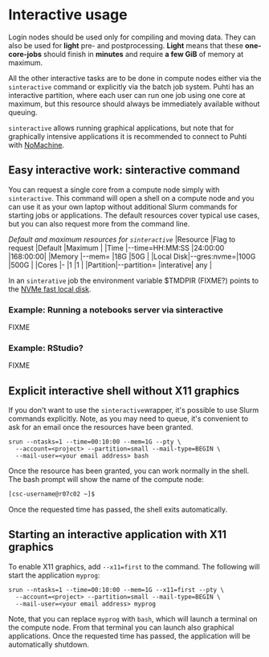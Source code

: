 # Interactive usage

Login nodes should be used only for compiling and moving data.
They can also be used for **light** pre- and postprocessing. **Light** means that these
**one-core-jobs** should finish in **minutes** and require **a few GiB** of memory at maximum.

All the other interactive tasks are to be done in compute nodes either via the `sinteractive`
command or explicitly via the batch job system. Puhti has an interactive partition, where each
user can run one job using one core at maximum, but this resource should always be immediately
available without queuing.

`sinteractive` allows running graphical applications, but note that for graphically intensive
applications it is recommended to connect to Puhti with 
[NoMachine](../../support/tutorials/nomachine-usage.md).

## Easy interactive work: sinteractive command

You can request a single core from a compute node simply with `sinteractive`.
This command will open a shell on a compute node and you can use it as your own
laptop without additional Slurm commands for starting jobs or applications.
The default resources cover typical use cases, but you can also request more
from the command line.

_Default and maximum resources for `sinteractive`_
|Resource |Flag to request |Default  |Maximum |
|Time     |--time=HH:MM:SS |24:00:00 |168:00:00|
|Memory   |--mem=<X>       |18G      |50G    |
|Local Disk|--gres:nvme=<X>|100G     |500G    |
|Cores    |-               |1        |1       |
|Partition|--partition=<X> |interative| any   |

In an `sinterative` job the environment variable $TMDPIR (FIXME?) points to the
[NVMe fast local disk](/computing/running/creating-job-scripts/#local-storage).

### Example: Running a notebooks server via sinteractive
FIXME
### Example: RStudio?
FIXME

## Explicit interactive shell without X11 graphics

If you don't want to use the `sinteractive`wrapper, it's possible
to use Slurm commands explicitly.
Note, as you may need to queue, it's convenient to ask for an email once the resources have been granted. 

```
srun --ntasks=1 --time=00:10:00 --mem=1G --pty \
  --account=<project> --partition=small --mail-type=BEGIN \
  --mail-user=<your email address> bash
```

Once the resource has been granted, you can work normally in the shell.
The bash prompt will show the
name of the compute node:

```bash
[csc-username@r07c02 ~]$
```

Once the requested time has passed, the shell exits automatically.

## Starting an interactive application with X11 graphics

To enable X11 graphics, add `--x11=first` to the command.
The following will start the application `myprog`: 

```
srun --ntasks=1 --time=00:10:00 --mem=1G --x11=first --pty \
  --account=<project> --partition=small --mail-type=BEGIN \
  --mail-user=<your email address> myprog
```

Note, that you can replace `myprog` with `bash`, which will launch a terminal
on the compute node. From that terminal you can launch also graphical applications.
Once the requested time has passed, the application will be
automatically shutdown.

